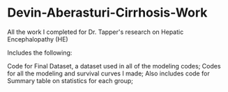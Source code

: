# Devin-Aberasturi-Cirrhosis-Work
All the work I completed for Dr. Tapper's research on Hepatic Encephalopathy (HE)

Includes the following:

Code for Final Dataset, a dataset used in all of the modeling codes;
Codes for all the modeling and survival curves I made;
Also includes code for Summary table on statistics for each group;

